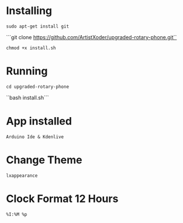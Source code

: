 # Installing

```sudo apt-get install git```

```git clone https://github.com/ArtistXoder/upgraded-rotary-phone.git``

```chmod +x install.sh```

# Running 

```cd upgraded-rotary-phone```

``bash install.sh```
 
# App installed

```Arduino Ide & Kdenlive```

# Change Theme 

```lxappearance```

# Clock Format 12 Hours 

```%I:%M %p```


